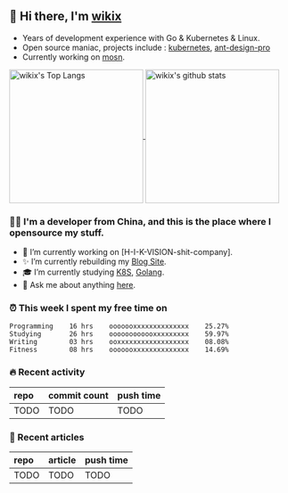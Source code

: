 ## 👋  Hi there, I'm [wikix](https://wikix.github.io)

* Years of development experience with Go & Kubernetes & Linux.
* Open source maniac, projects include : [kubernetes](https://github.com/kubernetes/kubernetes), [ant-design-pro](https://github.com/ant-design/ant-design-pro)
* Currently working on [mosn](http://github.com/mosn/mosn).


<!--BGN_SECTION:github-readme-stats-->
<a href="https://exp-blog.com" target="_blank">
  <img height="240" align="center" src="https://github-readme-stats.vercel.app/api/top-langs/?username=wikix&hide=HTML,CSS,TSQL" alt="wikix's Top Langs" />
</a>
<a href="https://exp-blog.com" target="_blank">
  <img height="240" align="center" src="https://github-readme-stats.vercel.app/api?username=wikix&count_private=true&show_icons=true" alt="wikix's github stats" />
</a>
<!--END_SECTION:github-readme-stats-->


### 👨‍💻  I'm a developer from China, and this is the place where I opensource my stuff.
<!--BGN_SECTION:introduction-->
- 🐾 I’m currently working on [H-I-K-VISION-shit-company].
- ✨ I’m currently rebuilding my [Blog Site](https://github.com/wikix/wikix.github.io).
- 🎓 I’m currently studying [K8S](https://github.com/kubernetes/kubernetes), [Golang](https://developer.github.com/v4/).
- 💬 Ask me about anything [here](https://github.com/wikix/wikix/issues).
<!--BGN_SECTION:introduction-->



### ⏰  This week I spent my free time on
<!-- BGN_SECTION:weektime -->
```text
Programming    16 hrs    ooooooxxxxxxxxxxxxxx    25.27%
Studying       26 hrs    oooooooooooxxxxxxxxx    59.97%
Writing        03 hrs    ooxxxxxxxxxxxxxxxxxx    08.08%
Fitness        08 hrs    ooooooxxxxxxxxxxxxxx    14.69%
```
<!-- END_SECTION:weektime -->



### 🔥  Recent activity
<!-- BGN_SECTION:activity -->
| repo | commit count | push time |
|:------|:------|:------|
| TODO | TODO | TODO |
<!-- END_SECTION:activity -->



### 📝  Recent articles
<!-- BGN_SECTION:article -->
| repo | article | push time |
|:------|:------|:------|
| TODO | TODO | TODO |
<!-- END_SECTION:article -->


<!-- -------------------------------------- -->
<!-- more emoji : http://emojihomepage.com/ -->
<!-- -------------------------------------- -->
